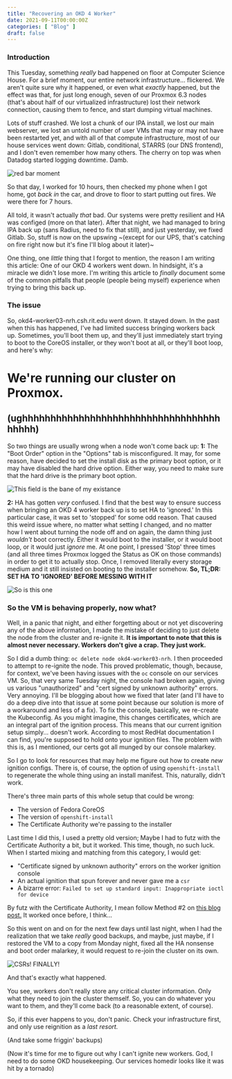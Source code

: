 ```yaml
---
title: "Recovering an OKD 4 Worker"
date: 2021-09-11T00:00:00Z
categories: [ "Blog" ]
draft: false
---
```


### Introduction

This Tuesday, something _really_ bad happened on floor at Computer Science House. For a brief moment, our entire network infrastructure... flickered. We aren't quite sure why it happened, or even what _exactly_ happened, but the effect was that, for just long enough, seven of our Proxmox 6.3 nodes (that's about half of our virtualized infrastructure) lost their network connection, causing them to fence, and start dumping virtual machines.

Lots of stuff crashed. We lost a chunk of our IPA install, we lost our main webserver, we lost an untold number of user VMs that may or may not have been restarted yet, and with all of that compute infrastructure, most of our house services went down: Gitlab, conditional, STARRS (our DNS frontend), and I don't even remember how many others. The cherry on top was when Datadog started logging downtime. Damb.

![red bar moment](posts/images/datadog_downtime.png)

So that day, I worked for 10 hours, then checked my phone when I got home, got _back in_ the car, and drove to floor to start putting out fires. We were there for 7 hours.

 All told, it wasn't actually _that_ bad. Our systems were pretty resilient and HA was configed (more on that later). After that night, we had managed to bring IPA back up (sans Radius, need to fix that still), and just yesterday, we fixed Gitlab. So, stuff is now on the upswing ~(except for our UPS, that's catching on fire right now but it's fine I'll blog about it later)~

One thing, one _little_ thing that I forgot to mention, the reason I am writing this article: One of our OKD 4 workers went down. In hindsight, it's a miracle we didn't lose more. I'm writing this article to _finally_ document some of the common pitfalls that people (people being myself) experience when trying to bring this back up.

### The issue

So, okd4-worker03-nrh.csh.rit.edu went down. It stayed down. In the past when this has happened, I've had limited success bringing workers back up. Sometimes, you'll boot them up, and they'll just immediately start trying to boot to the CoreOS installer, or they won't boot at all, or they'll boot loop, and here's why:

# We're running our cluster on Proxmox.
## (ughhhhhhhhhhhhhhhhhhhhhhhhhhhhhhhhhhhhhhhh)

So two things are usually wrong when a node won't come back up:
**1:** The "Boot Order" option in the "Options" tab is misconfigured. It may, for some reason, have decided to set the install disk as the primary boot option, or it may have disabled the hard drive option. Either way, you need to make sure that the hard drive is the primary boot option.

![This field is the bane of my existance](posts/images/boot_order.png)

**2:** HA has gotten _very_ confused. I find that the best way to ensure success when bringing an OKD 4 worker back up is to set HA to 'ignored.' In this particular case, it was set to 'stopped' for some odd reason. That caused this weird issue where, no matter what setting I changed, and no matter how I went about turning the node off and on again, the damn thing just _wouldn't_ boot correctly. Either it would boot to the installer, or it would boot loop, or it would just _ignore_ me. At one point, I pressed 'Stop' three times (and all three times Proxmox logged the Status as OK on those commands) in order to get it to actually stop. Once, I removed literally every storage medium and it still insisted on booting to the installer somehow. **So, TL;DR: SET HA TO 'IGNORED' BEFORE MESSING WITH IT**

![So is this one](posts/images/haaaaa.png)

### So the VM is behaving properly, now what?

Well, in a panic that night, and either forgetting about or not yet discovering any of the above information, I made the mistake of deciding to just delete the node from the cluster and re-ignite it. **It is important to note that this is almost never necessary. Workers don't give a crap. They just work.**

So I did a dumb thing: `oc delete node okd4-worker03-nrh`. I then proceeded to attempt to re-ignite the node. This proved problematic, though, because, for context, we've been having issues with the `oc` console on our services VM. So, that very same Tuesday night, the console had broken again, giving us various "unauthorized" and "cert signed by unknown authority" errors. Very annoying. I'll be blogging about how we fixed that later (and I'll have to do a deep dive into that issue at some point because our solution is more of a workaround and less of a fix). To fix the console, basically, we re-create the Kubeconfig. As you might imagine, this changes certificates, which are an integral part of the ignition process. This means that our current ignition setup simply... doesn't work. According to most RedHat documentation I can find, you're supposed to hold onto your ignition files. The problem with this is, as I mentioned, our certs got all munged by our console malarkey.

So I go to look for resources that may help me figure out how to create _new_ ignition configs. There is, of course, the option of using `openshift-install` to regenerate the whole thing using an install manifest. This, naturally, didn't work.

There's three main parts of this whole setup that could be wrong:

- The version of Fedora CoreOS
- The version of `openshift-install`
- The Certificate Authority we're passing to the installer

Last time I did this, I used a pretty old version; Maybe I had to futz with the Certificate Authority a bit, but it worked. This time, though, no such luck. When I started mixing and matching from this category, I would get:

- "Certificate signed by unknown authority" errors on the worker ignition console
- An actual ignition that spun forever and never gave me a `csr`
- A bizarre error: `Failed to set up standard input: Inappropriate ioctl for device`

By futz with the Certificate Authority, I mean follow Method #2 on [this blog post.](https://www.linkedin.com/pulse/how-add-new-worker-node-existing-openshift-4-cluster-ibm-miranda/) It worked once before, I think...

So this went on and on for the next few days until last night, when I had the realization that we take _really_ good backups, and maybe, just maybe, if I restored the VM to a copy from Monday night, fixed all the HA nonsense and boot order malarkey, it would request to re-join the cluster on its own.

![CSRs! FINALLY!](posts/images/csr.png)

And that's exactly what happened.

You see, workers don't really store any critical cluster information. Only what they need to join the cluster themself. So, you can do whatever you want to them, and they'll come back (to a reasonable extent, of course). 

So, if this ever happens to you, don't panic. Check your infrastructure first, and only use reignition as a _last resort._

(And take some friggin' backups)

(Now it's time for me to figure out why I can't ignite new workers. God, I need to do some OKD housekeeping. Our services homedir looks like it was hit by a tornado)

